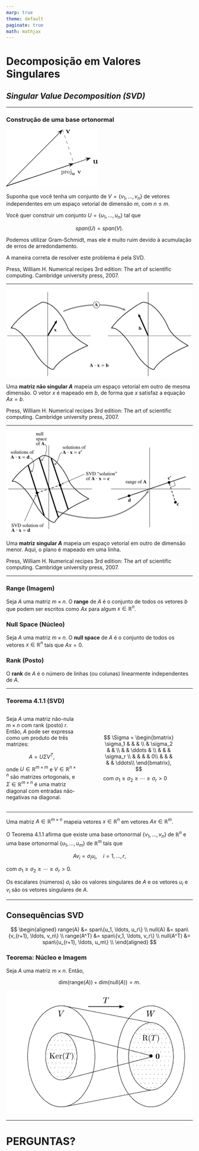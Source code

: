 ```yaml
---
marp: true
theme: default
paginate: true
math: mathjax
---
```


# Decomposição em Valores Singulares
## *Singular Value Decomposition (SVD)*

---

### Construção de uma base ortonormal

![bg right:30% 95%](images/orthogonalization.png)

Suponha que você tenha um conjunto de $V=\{v_1, \ldots, v_n\}$ de vetores independentes em um espaço vetorial de dimensão $m$, com $n \leq m$.

Você quer construir um conjunto $U=\{u_1, \ldots, u_n\}$ tal que 

$$span (U) = span (V).$$ 

Podemos utilizar Gram-Schmidt, mas ele é muito ruim devido à acumulação de erros de arredondamento.

A maneira correta de resolver este problema é pela SVD.

<footer>
Press, William H. Numerical recipes 3rd edition: The art of scientific computing. Cambridge university press, 2007.
</footer>

---

![bg right:50% 95%](images/svd_intro.png)

Uma **matriz não singular $A$** mapeia um espaço vetorial em outro de mesma dimensão. O vetor $x$ é mapeado em $b$, de forma que $x$ satisfaz a equação $A x = b$.

<footer>
Press, William H. Numerical recipes 3rd edition: The art of scientific computing. Cambridge university press, 2007.
</footer>

---

![bg left:50% 95%](images/svd_singular.png)


Uma **matriz singular $A$** mapeia um espaço vetorial em outro de dimensão menor. Aqui, o plano é mapeado em uma linha. 

<footer>
Press, William H. Numerical recipes 3rd edition: The art of scientific computing. Cambridge university press, 2007.
</footer>

---

### Range (Imagem)
Seja $A$ uma matriz $m \times n$. O **range** de $A$ é o conjunto de todos os vetores $b$ que podem ser escritos como $A x$ para algum $x \in \mathbb{R}^n$.

### Null Space (Núcleo)
Seja $A$ uma matriz $m \times n$. O **null space** de $A$ é o conjunto de todos os vetores $x \in \mathbb{R}^n$ tais que $A x = 0$.

### Rank (Posto)
O **rank** de $A$ é o número de linhas (ou colunas) linearmente independentes de $A$.

---

### Teorema 4.1.1 (SVD)
<div style="display: flex; justify-content: space-between; gap: 20px;">
<div style="flex: 1; padding: 0px;">

Seja $A$ uma matriz não-nula $m \times n$ com rank (posto) $r$. Então, $A$ pode ser expressa como um produto de três matrizes:

$$A = U \Sigma V^T,$$

onde $U \in \mathbb{R}^{m \times m}$ e $V \in \mathbb{R}^{n \times n}$ são matrizes ortogonais, e $\Sigma \in \mathbb{R}^{m \times n}$ é uma matriz diagonal com entradas não-negativas na diagonal.

</div>
<div style="flex: 1; padding: 50px;">

$$
\Sigma = \begin{bmatrix}
\sigma_1 &  & & \\
& \sigma_2 & & \\
& & \ddots & \\
& & & \sigma_r \\
& & & & 0\\
& & & & & \ddots\\
\end{bmatrix},
$$
com $\sigma_1 \geq \sigma_2 \geq \cdots \geq \sigma_r > 0$

</div>
</div>

---

Uma matriz $A \in \mathbb{R}^{m \times n}$ mapeia vetores $x\in\mathbb{R}^n$ em vetores $Ax\in\mathbb{R}^m$.

O Teorema 4.1.1 afirma que existe uma base ortonormal $\{v_1,\ldots,v_n\}$ de $\mathbb{R}^n$ e uma base ortonormal $\{u_1,\ldots,u_m\}$ de $\mathbb{R}^m$ tais que

$$A v_i = \sigma_i u_i, \quad i=1,\ldots,r,$$

com $\sigma_1 \geq \sigma_2 \geq \cdots \geq \sigma_r > 0$.

Os escalares (números) $\sigma_i$ são os valores singulares de $A$ e os vetores $u_i$ e $v_i$ são os vetores singulares de $A$.

---

## Consequências SVD
$$
\begin{aligned}
range(A) &= span\{u_1, \ldots, u_r\} \\
null(A) &= span\{v_{r+1}, \ldots, v_n\} \\
range(A^T) &= span\{v_1, \ldots, v_r\} \\
null(A^T) &= span\{u_{r+1}, \ldots, u_m\} \\
\end{aligned}
$$

### Teorema: Núcleo e Imagem
Seja $A$ uma matriz $m \times n$. Então,

$$
\text{dim}(\text{range}(A)) + \text{dim}(\text{null}(A)) = m.
$$

![bg right:50% 95%](images/kernel_image.webp)

---

<!-- backgroundColor: orange -->

# PERGUNTAS?